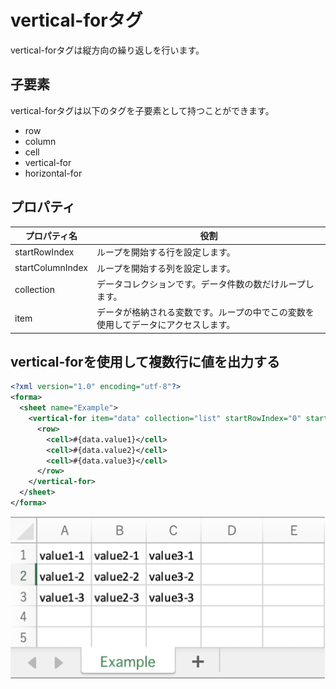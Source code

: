 # vertical-forタグ

vertical-forタグは縦方向の繰り返しを行います。

## 子要素

vertical-forタグは以下のタグを子要素として持つことができます。

- row
- column
- cell
- vertical-for
- horizontal-for

## プロパティ

| プロパティ名 | 役割 |
| --- | --- |
| startRowIndex | ループを開始する行を設定します。 |
| startColumnIndex | ループを開始する列を設定します。 |
| collection | データコレクションです。データ件数の数だけループします。 |
| item | データが格納される変数です。ループの中でこの変数を使用してデータにアクセスします。 |

## vertical-forを使用して複数行に値を出力する

```xml
<?xml version="1.0" encoding="utf-8"?>
<forma>
  <sheet name="Example">
    <vertical-for item="data" collection="list" startRowIndex="0" startColumnIndex="0">
      <row>
        <cell>#{data.value1}</cell>
        <cell>#{data.value2}</cell>
        <cell>#{data.value3}</cell>
      </row>
    </vertical-for>
  </sheet>
</forma>
```

![Excel](image/writer-vertical-for-1.svg)
